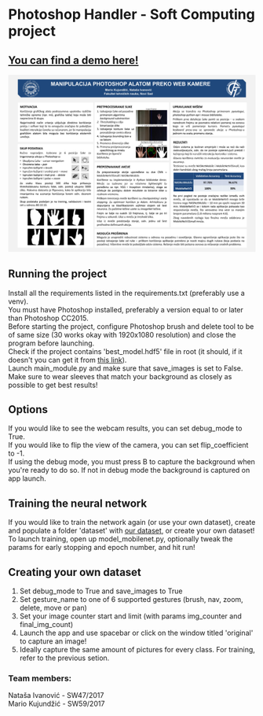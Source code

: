 # Photoshop Handler - Soft Computing project
## [You can find a demo here!](https://www.youtube.com/watch?v=fJysmefLiq8)

![Poster](https://github.com/natasa-ivanovic/photoshop-handler/blob/main/poster/poster.jpg)

## Running the project  
Install all the requirements listed in the requirements.txt (preferably use a venv).  
You must have Photoshop installed, preferably a version equal to or later than Photoshop CC2015.  
Before starting the project, configure Photoshop brush and delete tool to be of same size (30 works okay with 1920x1080 resolution) and close the program before launching.  
Check if the project contains 'best_model.hdf5' file in root (it should, if it doesn't you can get it from [this link](https://www.dropbox.com/s/qs5xzpuk6qv2x7m/best_model.hdf5?dl=0)).  
Launch main_module.py and make sure that save_images is set to False.  
Make sure to wear sleeves that match your background as closely as possible to get best results!
## Options  
If you would like to see the webcam results, you can set debug_mode to True.  
If you would like to flip the view of the camera, you can set flip_coefficient to -1.  
If using the debug mode, you must press B to capture the background when you're ready to do so. If not in debug mode the background is captured on app launch.  
## Training the neural network
If you would like to train the network again (or use your own dataset), create and populate a folder 'dataset' with [our dataset](https://www.dropbox.com/s/f9e4pl2qllit9qo/dataset.zip?dl=0), or create your own dataset!  
To launch training, open up model_mobilenet.py, optionally tweak the params for early stopping and epoch number, and hit run!

## Creating your own dataset  
1. Set debug_mode to True and save_images to True  
2. Set gesture_name to one of 6 supported gestures (brush, nav, zoom, delete, move or pan)
3. Set your image counter start and limit (with params img_counter and final_img_count)  
4. Launch the app and use spacebar or click on the window titled 'original' to capture an image!  
5. Ideally capture the same amount of pictures for every class. For training, refer to the previous setion.

### Team members:  
Nataša Ivanović - SW47/2017  
Mario Kujundžić - SW59/2017  
